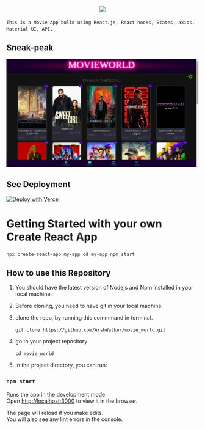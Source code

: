 <p align="center">
   <img src="https://readme-typing-svg.herokuapp.com?color=45ffaa&size=40&width=900&height=80&lines=Welcome-to-Walker's-MovieWorld"/>
</p>

`This is a Movie App bulid using React.js, React hooks, States, axios, Material UI, API.`

## Sneak-peak

<img src="MovieWorld.png" />

## See Deployment

[![Deploy with Vercel](https://vercel.com/button)](https://walkermovieworld.netlify.app/)


# Getting Started with your own Create React App

`npx create-react-app my-app
cd my-app
npm start`

## How to use this Repository

1. You should have the latest version of Nodejs and Npm installed in your local machine.
2. Before cloning, you need to have git in your local machine.
3. clone the repo, by running this commmand in terminal.

     `git clone https://github.com/ArshWalker/movie_world.git` 

4. go to your project repository

     `cd movie_world`


5. In the project directory, you can run:

### `npm start`

Runs the app in the development mode.\
Open [http://localhost:3000](http://localhost:3000) to view it in the browser.

The page will reload if you make edits.\
You will also see any lint errors in the console.
